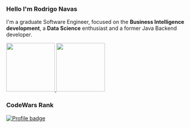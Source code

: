 ### Hello I'm Rodrigo Navas
I'm a graduate Software Engineer, focused on the **Business Intelligence development**, a **Data Science** enthusiast and a former Java Backend developer.

<p align="left">
  <a href="https://wakatime.com/@rodrigonavas">
    <img height = "130" src="https://github-readme-stats.vercel.app/api/wakatime?username=rodrigonavas&theme=prussian"/>
  </a>
  <a href="https://github.com/anuraghazra/convoychat">
    <img height = "130" src="https://github-readme-stats.vercel.app/api/top-langs/?username=rodrigonavas&hide=css,html&langs_count=10&theme=prussian&layout=compact" />
  </a>
<p>
  
### CodeWars Rank
[![Profile badge](https://www.codewars.com/users/rodrigonavas/badges/large)](https://www.codewars.com/users/rodrigonavas)

